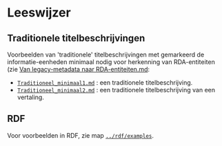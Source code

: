 # Leeswijzer 

## Traditionele titelbeschrijvingen
Voorbeelden van 'traditionele' titelbeschrijvingen met gemarkeerd de informatie-eenheden minimaal nodig voor herkenning van RDA-entiteiten (zie [Van legacy-metadata naar RDA-entiteiten.md]():

* [`Traditioneel_minimaal1.md`](Traditioneel_minimaal1.md) : een traditionele titelbeschrijving.
* [`Traditioneel_minimaal2.md`](Traditioneel_minimaal1.md`) : een traditionele titelbeschrijving van een  vertaling. 

## RDF
Voor voorbeelden in RDF, zie map [`../rdf/examples`](../rdf/examples).